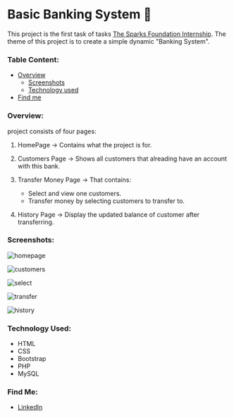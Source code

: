 # Basic Banking System :bank:
This project is the first task of tasks [The Sparks Foundation Internship](https://www.thesparksfoundationsingapore.org/).
The theme of this project is to create a simple dynamic "Banking System". 
### Table Content:
- [Overview](https://github.com/asmaaraafat27/Basic-Banking-System/blob/main/README.md#overview)
   - [Screenshots](https://github.com/asmaaraafat27/Basic-Banking-System/blob/main/README.md#screenshots)
   - [Technology used](https://github.com/asmaaraafat27/Basic-Banking-System#technology-used)
- [Find me](https://github.com/asmaaraafat27/Basic-Banking-System/blob/main/README.md#find-me)

### Overview:
project consists of four pages:
1. HomePage -> Contains what the project is for.

2. Customers Page -> Shows all customers that alreading have an account with this bank.

3. Transfer Money Page -> That contains:
    - Select and view one customers.
    - Transfer money by selecting customers to transfer to.

4. History Page -> Display the updated balance of customer after transferring.

### Screenshots:
![homepage](https://user-images.githubusercontent.com/89736386/208203087-41300538-4126-4124-9f5f-d8ad49a65711.jpg)

![customers](https://user-images.githubusercontent.com/89736386/208203114-0b392998-7b5c-4bce-a61a-ce114bcf1e8e.jpg)

![select](https://user-images.githubusercontent.com/89736386/208203128-526aa45e-1768-4e4e-82a1-9d0fd36c2f44.jpg)

![transfer](https://user-images.githubusercontent.com/89736386/208203167-2900e7bc-8e7d-427a-811a-dd98790292dd.jpg)

![history](https://user-images.githubusercontent.com/89736386/208203192-40c0e6fe-1156-4ffd-98b9-c329b09a90a7.jpg)


### Technology Used:
- HTML
- CSS
- Bootstrap
- PHP
- MySQL

### Find Me:
- [LinkedIn](https://www.linkedin.com/in/asmaaraafat/)
